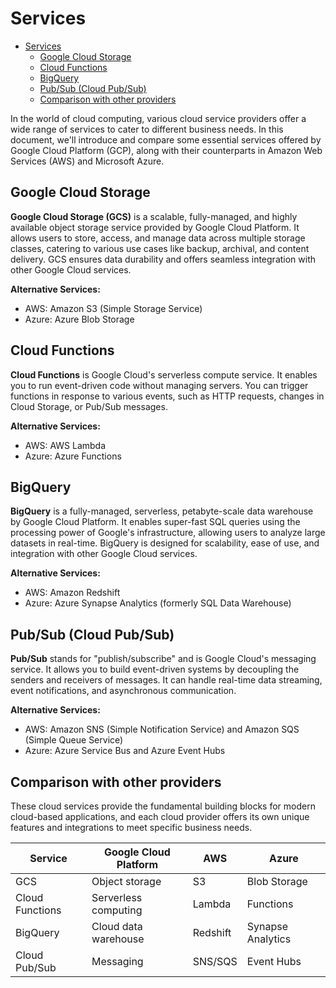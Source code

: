 # Services

- [Services](#services)
	- [Google Cloud Storage](#google-cloud-storage)
	- [Cloud Functions](#cloud-functions)
	- [BigQuery](#bigquery)
	- [Pub/Sub (Cloud Pub/Sub)](#pubsub-cloud-pubsub)
	- [Comparison with other providers](#comparison-with-other-providers)

In the world of cloud computing, various cloud service providers offer a wide range of services to cater to different business needs. In this document, we'll introduce and compare some essential services offered by Google Cloud Platform (GCP), along with their counterparts in Amazon Web Services (AWS) and Microsoft Azure.

## Google Cloud Storage

**Google Cloud Storage (GCS)** is a scalable, fully-managed, and highly available object storage service provided by Google Cloud Platform. It allows users to store, access, and manage data across multiple storage classes, catering to various use cases like backup, archival, and content delivery. GCS ensures data durability and offers seamless integration with other Google Cloud services.

**Alternative Services:**

- AWS: Amazon S3 (Simple Storage Service)
- Azure: Azure Blob Storage

## Cloud Functions

**Cloud Functions** is Google Cloud's serverless compute service. It enables you to run event-driven code without managing servers. You can trigger functions in response to various events, such as HTTP requests, changes in Cloud Storage, or Pub/Sub messages.

**Alternative Services:**

- AWS: AWS Lambda
- Azure: Azure Functions

## BigQuery

**BigQuery** is a fully-managed, serverless, petabyte-scale data warehouse by Google Cloud Platform. It enables super-fast SQL queries using the processing power of Google's infrastructure, allowing users to analyze large datasets in real-time. BigQuery is designed for scalability, ease of use, and integration with other Google Cloud services.

**Alternative Services:**

- AWS: Amazon Redshift
- Azure: Azure Synapse Analytics (formerly SQL Data Warehouse)

## Pub/Sub (Cloud Pub/Sub)

**Pub/Sub** stands for "publish/subscribe" and is Google Cloud's messaging service. It allows you to build event-driven systems by decoupling the senders and receivers of messages. It can handle real-time data streaming, event notifications, and asynchronous communication.

**Alternative Services:**

- AWS: Amazon SNS (Simple Notification Service) and Amazon SQS (Simple Queue Service)
- Azure: Azure Service Bus and Azure Event Hubs

## Comparison with other providers

These cloud services provide the fundamental building blocks for modern cloud-based applications, and each cloud provider offers its own unique features and integrations to meet specific business needs.


| Service         | Google Cloud Platform | AWS      | Azure             |
|-----------------|-----------------------|----------|-------------------|
| GCS             | Object storage        | S3       | Blob Storage      |
| Cloud Functions | Serverless computing  | Lambda   | Functions         |
| BigQuery        | Cloud data warehouse  | Redshift | Synapse Analytics |
| Cloud Pub/Sub   | Messaging             | SNS/SQS      | Event Hubs        |
